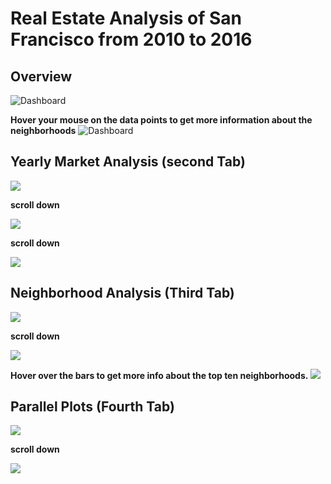 # Real Estate Analysis of San Francisco from 2010 to 2016

## Overview 

![Dashboard](My_images/map.png)

**Hover your mouse on the data points to get more information about the neighborhoods**
![Dashboard](My_images/map_2.png)

## Yearly Market Analysis (second Tab)

![](My_images/housing_units.png)

**scroll down**

![](My_images/gross_rent2.png)

**scroll down**

![](My_images/sale_price.png)

## Neighborhood Analysis (Third Tab)

![](My_images/neighborhood.png)

**scroll down**

![](My_images/top_10.png)

**Hover over the bars to get more info about the top ten neighborhoods.**
![](My_images/top_hover.png)

## Parallel Plots (Fourth Tab)

![](My_images/parallel_coordinates.png)

**scroll down**

![](My_images/parallel_category.png)
